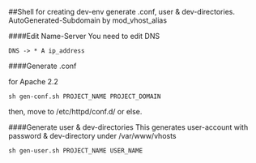 ##Shell for creating dev-env
generate .conf, user & dev-directories.
AutoGenerated-Subdomain by mod_vhost_alias

####Edit Name-Server
You need to edit DNS

```DNS -> * A ip_address```


####Generate .conf

for Apache 2.2

```
sh gen-conf.sh PROJECT_NAME PROJECT_DOMAIN
```

then, move to /etc/httpd/conf.d/ or else.

####Generate user & dev-directories
This generates user-account with password & dev-directory under /var/www/vhosts
```
sh gen-user.sh PROJECT_NAME USER_NAME
```
